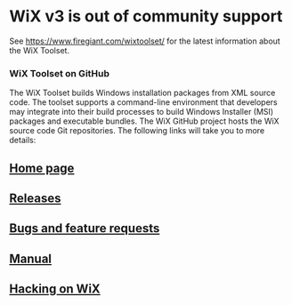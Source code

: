 # WiX v3 is out of community support

See https://www.firegiant.com/wixtoolset/ for the latest information about the WiX Toolset.


### WiX Toolset on GitHub
The WiX Toolset builds Windows installation packages from XML source code. The toolset supports a command-line environment that developers may integrate into their build processes to build Windows Installer (MSI) packages and executable bundles. The WiX GitHub project hosts the WiX source code Git repositories. The following links will take you to more details:

## [Home page](https://wixtoolset.org/ "WiX Toolset home page")
## [Releases](https://wixtoolset.org/docs/wix3/ "WiX Toolset stable and weekly releases")
## [Bugs and feature requests](https://wixtoolset.org/docs/gethelp/ "Files bugs and feature requests for WiX Toolset")
## [Manual](https://wixtoolset.org/docs/v3/ "WiX Toolset manuals and documentation links")
## [Hacking on WiX](https://wixtoolset.org/docs/development/ "About development on the WiX Toolset")
